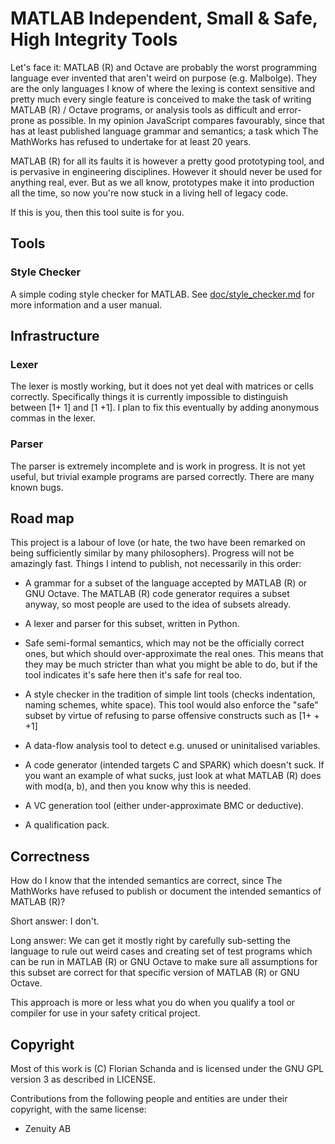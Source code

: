 # MATLAB Independent, Small & Safe, High Integrity Tools

Let's face it: MATLAB (R) and Octave are probably the worst
programming language ever invented that aren't weird on purpose
(e.g. Malbolge). They are the only languages I know of where the
lexing is context sensitive and pretty much every single feature is
conceived to make the task of writing MATLAB (R) / Octave programs, or
analysis tools as difficult and error-prone as possible. In my opinion
JavaScript compares favourably, since that has at least published
language grammar and semantics; a task which The MathWorks has refused
to undertake for at least 20 years.

MATLAB (R) for all its faults it is however a pretty good prototyping
tool, and is pervasive in engineering disciplines. However it should
never be used for anything real, ever. But as we all know, prototypes
make it into production all the time, so now you're now stuck in a
living hell of legacy code.

If this is you, then this tool suite is for you.

## Tools

### Style Checker

A simple coding style checker for MATLAB. See
[doc/style_checker.md](https://github.com/florianschanda/miss_hit/blob/master/doc/style_checker.md)
for more information and a user manual.

## Infrastructure

### Lexer

The lexer is mostly working, but it does not yet deal with matrices or
cells correctly. Specifically things it is currently impossible to
distinguish between [1+ 1] and [1 +1]. I plan to fix this eventually
by adding anonymous commas in the lexer.

### Parser

The parser is extremely incomplete and is work in progress. It is not
yet useful, but trivial example programs are parsed correctly. There
are many known bugs.

## Road map

This project is a labour of love (or hate, the two have been remarked
on being sufficiently similar by many philosophers). Progress will not
be amazingly fast. Things I intend to publish, not necessarily in this
order:

* A grammar for a subset of the language accepted by MATLAB (R) or GNU
  Octave. The MATLAB (R) code generator requires a subset anyway, so
  most people are used to the idea of subsets already.

* A lexer and parser for this subset, written in Python.

* Safe semi-formal semantics, which may not be the officially correct
  ones, but which should over-approximate the real ones. This means
  that they may be much stricter than what you might be able to do,
  but if the tool indicates it's safe here then it's safe for real
  too.

* A style checker in the tradition of simple lint tools (checks
  indentation, naming schemes, white space). This tool would also
  enforce the "safe" subset by virtue of refusing to parse offensive
  constructs such as [1+ + +1]

* A data-flow analysis tool to detect e.g. unused or uninitalised
  variables.

* A code generator (intended targets C and SPARK) which doesn't
  suck. If you want an example of what sucks, just look at what MATLAB
  (R) does with mod(a, b), and then you know why this is needed.

* A VC generation tool (either under-approximate BMC or deductive).

* A qualification pack.

## Correctness

How do I know that the intended semantics are correct, since The
MathWorks have refused to publish or document the intended semantics
of MATLAB (R)?

Short answer: I don't.

Long answer: We can get it mostly right by carefully sub-setting the
language to rule out weird cases and creating set of test programs
which can be run in MATLAB (R) or GNU Octave to make sure all
assumptions for this subset are correct for that specific version of
MATLAB (R) or GNU Octave.

This approach is more or less what you do when you qualify a tool or
compiler for use in your safety critical project.

## Copyright

Most of this work is (C) Florian Schanda and is licensed under the GNU
GPL version 3 as described in LICENSE.

Contributions from the following people and entities are under their
copyright, with the same license:

* Zenuity AB

